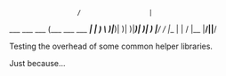                      /                 |
 ___       ___  ___ (___  ___  ___  ___|
|   ) \  )|___)|   )|   )|___)|   )|   )
|__/   \/ |__  |    |  / |__  |__/||__/ 

Testing the overhead of some common helper libraries. 

Just because...